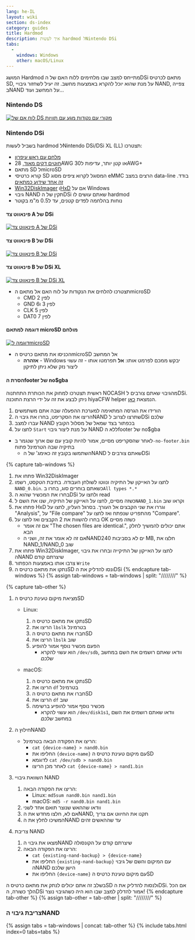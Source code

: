 ```yaml
---
lang: he-IL
layout: wiki
section: ds-index
category: guides
title: Hardmod
description: איך לעשות hardmod לNintendo DSi
tabs:
  - 
    windows: Windows
    other: macOS/Linux
---
```


המושג Hardmod מתייחס למצב שבו מלחימים ללוח האם של הDSi מתאם לכרטיס SD, על מנת שהוא יוכל להקרא באמצעות מחשב. זה יעיל לשחזור גיבויי NAND, צפייה בNAND על המחשב ועוד...

### Nintendo DS
[![לוח אם של DS מקורי עם נקודות מגע עם תוויות](/assets/images/ds-hardmod/mobo_pinout.png)](/assets/images/ds-hardmod/mobo_pinout.png)

### Nintendo DSi

בשביל לעשות hardmod לNintendo DSi/DSi XL (LL) תצטרכו:
   - [מלחם עם ראש עיפרון](https://www.amazon.com/dp/B01N4571Q6)
   - [חוטים דקים מאוד](https://www.amazon.com/dp/B01MXGNTA4), 28AWG או קטן יותר, עדיפות ל30AWG+
   - מתאם SD לmicroSD
   - קורא כרטיסי SD המסוגל לקרוא ציפים מסוג eMMC הרצים במצב data-line בודד. [זה אחד שידוע כמתאים](https://www.amazon.com/dp/B006T9B6R2)
   - [Win32DiskImager](https://sourceforge.net/projects/win32diskimager/) ו[HxD](https://mh-nexus.de/en/downloads.php?product=HxD20) אם על Windows
   - גיבוי NAND תקין של הDSi שאתם עושים לו hardmod
   - נוחות בהלחמה לפדים קטנים, עד ל0.5 מ"מ בקוטר

#### פינאווט צד A של DSi
[![פינאווט צד A של DSi](/assets/images/dsi-hardmod/side_a.jpg)](/assets/images/dsi-hardmod/side_a.jpg)
#### פינאווט צד B של DSi
[![פינאווט צד B של DSi](/assets/images/dsi-hardmod/side_b.png)](/assets/images/dsi-hardmod/side_b.png)
#### פינאווט צד B של DSi XL
[![פינאווט צד B של DSi XL](/assets/images/dsi-hardmod/dsi_xl_side_b.png)](/assets/images/dsi-hardmod/dsi_xl_side_b.png)

- תצטרכו להלחים את הנקודות על לוח האם אל מתאם הmicroSD
   - CMD לפין 2
   - GND לפין 3 ו6
   - CLK לפין 5
   - DAT0 לפין 7

#### דוגמה למתאם microSD מולחם
[![דוגמה לmicroSD](/assets/images/dsi-hardmod/sd.jpg)](/assets/images/dsi-hardmod/sd.jpg)

- הכניסו את מתאם כרטיס הmicroSD אל המחשב
   - **אזהרה** - Windows יבקש ממכם לפרמט אותו: **אל** תפרמטו אותו - זה עשוי ליצור נזק שלא ניתן לתיקון

#### הסרת הfooter של no$gba
ראשית תצטרכו למחוק את הכותרת התחתנוה NOCASH מהגיבוי שאתם צורבים לDSi. ניתן לבצע את זה על ידי הרצת התוכנה hiyaCFW helper הנמצאת [כאן](https://github.com/mondul/HiyaCFW-Helper/releases/latest).

1. הורידו את הגרסה המתאימה למערכת ההפעלה שבה אתם משתמשים
1. הריצו את הסקריפט, בחרו את גיבוי הNAND שתרצו לצרוב לDSi שלכם
1. עברו למצב NAND בכפתור בצד שמאל של מסלול הקובץ
1. לחצו על `Start` על מנת ליצור גיבוי NAND ללא הfooter של no$gba

- לאחר שהסקריפט מסיים, אמור להיות קובץ עם שם ארוך שנגמר ב`-no-footer.bin` בתיקיה שבה הטרמינל פתוח
   - השתמשו בקובץ זה כאימג' של הNAND שאתם צורבים לDSi

{% capture tab-windows %}
1. פתחו את Win32DiskImager
1. לחצו על האייקון של התיקיה ונווטו לשולחן העבודה. בתיבת הטקסט, רשמו `NAND_0.bin`. כשאתם בוחרים סוג, בחרו ב`All types *.*`
1. בחרו את המכשיר שהוא הDSi ולחצו על read
1. כשזה מסיים, לחצו על האייקון של התיקיה, שנו את השם ל`NAND_1.bin` וקראו שוב
1. פתחו את HxD וגררו את שני הקבצים אל העורך. בסרגל העליון, לחצו על "Analysis", על "File compare" מהתפריט שנפתח ואז לחצו על "Compare".
1. בחרו להשוות את 2 הקבצים ואז לחצו על OK כשזה מסיים
   - אם זה אומר "The chosen files are identical.", אתם יכולים להמשיך לחלק הבא
   - אם זה לא אומר את זה, ושני הNANDים לא בסביבות 240 MB, חלצו את NAND_1/NAND_0 שוב
1. פתחו את Win32DiskImager, לחצו על האייקון של התיקייה ובחרו את גיבוי הNAND שיצרתם קודם
1. צרבו אותו באמצעות הכפתור `Write`
1. נתקו את מתאם כרטיס הSD ונסו להדליק את הDSi
{% endcapture tab-windows %}
{% assign tab-windows = tab-windows | split: "////////" %}


{% capture tab-other %}
1. מציאת מיקום טעינת כרטיס הSD
   - Linux:
      1. נתקו את מתאם כרטיס הSD
      1. הריצו את `lbslk` בטרמינל
      1. חברו את מתאם כרטיס הSD
      1. הריצו את `lbslk` שוב
      1. הפעם מכשיר נוסף אמור להופיע
         - הוא עשוי להקרא `/dev/sdb`, וודאו שאתם רושמים את השם במחשב *שלכם*

   - macOS:
      1. נתקו את מתאם כרטיס הSD
      1. הריצו את `df` בטרמינל
      1. חברו את מתאם כרטיס הSD
      1. הריצו את `df` שוב
      1. מכשיר נוסף אמור להופיע ברשימה
         - הוא עשוי להקרא `/dev/disk1s1`, וודאו שאתם רושמים את השם במחשב *שלכם*

1. חילוץ הNAND
   - הריצו את הפקודה הבאה בטרמינל:
      - `cat {device-name} > nand0.bin`
      - החליפו את `{device-name}` עם מיקום טעינת כרטיס הSD
      - לדוגמא `cat /dev/sdb > nand0.bin`
      - לאחר מכן הריצו `cat {device-name} > nand1.bin`


1. השוואת גיבויי NAND
   1. הריצו את הפקודה הבאה:
      - Linux: `md5sum nand0.bin nand1.bin`
      - macOS: `md5 -r nand0.bin nand1.bin`
   1. וודאו שההאש שנוצר תואם אחד לשני
   1. אם לא, חלצו מחדש את הNAND, תקנו את החיווט אם צריך
   1. המשיכו לחלץ את הNAND עד שההאשים זהים

1. צריבת NAND
   1. מצאו את גיבוי הNAND שיצרתם קודם על הקונסולה
   1. הריצו את הפקודה הבאה:
      - `cat {existing-nand-backup} > {device-name}`
      - החליפו את `{existing-nand-backup}` עם המיקום והשם של גיבוי הNAND הישן שלכם
      - החליפו את `{device-name}` עם מיקום טעינת כרטיס הSD

בשלב זה אתם יכולים לנתק את מתאם כרטיס הSD ולנסות להדליק את הDSi. אם הכל הלך כשורה, הDSi אמור להדלק למצב שבו הוא היה כשהגיבוי נוצר!
{% endcapture tab-other %}
{% assign tab-other = tab-other | split: "////////" %}

### צריבת גיבוי הNAND
{% assign tabs = tab-windows | concat: tab-other %}
{% include tabs.html index=0 tabs=tabs %}
